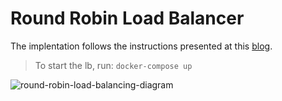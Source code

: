 # Round Robin Load Balancer
The implentation follows the instructions presented at this [blog](https://kasvith.me/posts/lets-create-a-simple-lb-go/).
> To start the lb, run: `docker-compose up`

![round-robin-load-balancing-diagram](https://user-images.githubusercontent.com/56363189/204114990-b4f9d66f-d53d-4bde-9f47-329baa5c9ba9.png)

